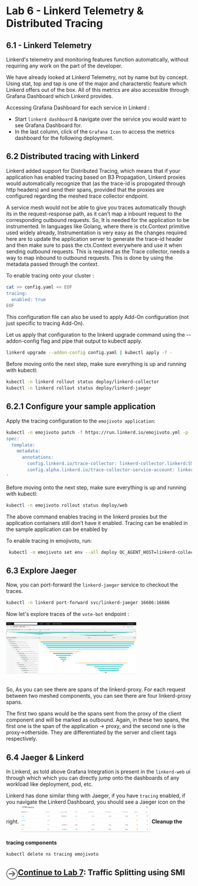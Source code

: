# Lab 6 - Linkerd Telemetry & Distributed Tracing

## 6.1 - Linkerd Telemetry

Linkerd's telemetry and monitoring features function automatically, without requiring any work on the part of the developer.

We have already looked at Linkerd Telemetry, not by name but by concept. Using stat, top and tap is one of the major and characterstic feature which Linkerd offers out of the box. All of this metrics are also accessible through Grafana Dashboard which Linkerd provides.

Accessing Grafana Dashboard for each service in Linkerd :

- Start `linkerd dashboard` & navigate over the service you would want to see Grafana Dashboard for.
- In the last column, click of the `Grafana Icon` to access the metrics dashboard for the following deployment.

## 6.2 Distributed tracing with Linkerd

Linkerd added support for Distributed Tracing, which means that if your application has enabled tracing based on B3 Propagation, Linkerd proxies would automatically recognize that (as the trace-id is propogated through http headers) and send their spans, provided that the proxies are configured regarding the meshed trace collector endpoint.

A service mesh would not be able to give you traces automatically though its in the request-response path, as it can’t map a inbount request to the corresponding outbound requests. So, It is needed for the application to be instrumented. In languages like Golang, where there is ctx.Context primitive used widely already, Instrumentation is very easy as the changes required here are to update the application server to generate the trace-id header and then make sure to pass the ctx.Context everywhere and use it when sending outbound requests. This is required as the Trace collector, needs a way to map inbound to outbound requests. This is done by using the metadata passed through the context.

To enable tracing onto your cluster :

```sh
cat >> config.yaml << EOF
tracing:
  enabled: true
EOF
```

This configuration file can also be used to apply Add-On configuration (not just specific to tracing Add-On).

Let us apply that configuration to the linkerd upgrade command using the --addon-config flag and pipe that output to kubectl apply.

```sh
linkerd upgrade --addon-config config.yaml | kubectl apply -f -
```

Before moving onto the next step, make sure everything is up and running with kubectl:

```sh
kubectl -n linkerd rollout status deploy/linkerd-collector
kubectl -n linkerd rollout status deploy/linkerd-jaeger
```

## 6.2.1 Configure your sample application

Apply the tracing configuration to the `emojivoto application`:

```sh
kubectl -n emojivoto patch -f https://run.linkerd.io/emojivoto.yml -p '
spec:
  template:
    metadata:
      annotations:
        config.linkerd.io/trace-collector: linkerd-collector.linkerd:55678
        config.alpha.linkerd.io/trace-collector-service-account: linkerd-collector
'
```

Before moving onto the next step, make sure everything is up and running with kubectl:

```sh
kubectl -n emojivoto rollout status deploy/web
```

The above command enables tracing in the linkerd proxies but the application containers still don’t have it enabled. Tracing can be enabled in the sample application can be enabled by

To enable tracing in emojivoto, run:

```sh
 kubectl -n emojivoto set env --all deploy OC_AGENT_HOST=linkerd-collector.linkerd:55678
```

## 6.3 Explore Jaeger

Now, you can port-forward the `linkerd-jaeger` service to checkout the traces.

```sh
kubectl -n linkerd port-forward svc/linkerd-jaeger 16686:16686
```

Now let's explore traces of the `vote-bot` endpoint :

<img align="center" style="margin-bottom:20px;" src="img/emojivoto-tracing.png"  width="70%" />

So, As you can see there are spans of the linkerd-proxy. For each request between two meshed components, you can see there are four linkerd-proxy spans.

The first two spans would be the spans sent from the proxy of the client component and will be marked as outbound. Again, in these two spans, the first one is the span of the application -> proxy, and the second one is the proxy->otherside. They are differentiated by the server and client tags respectively.

## 6.4 Jaeger & Linkerd

In Linkerd, as told above Grafana Integration is present in the `linkerd-web` ui through which which you can directly jump onto the dashboards of any workload like deployment, pod, etc.

Linkerd has done similar thing with Jaeger, if you have `tracing` enabled, if you navigate the Linkerd Dashboard, you should see a Jaeger icon on the right.
<img align="center" style="margin-bottom:20px;" src="img/linkerd-jaeger-ui.png"  width="70%" />
**Cleanup the tracing components**

```sh
kubectl delete ns tracing emojivoto
```

<h2>
  <a href="../lab-7/README.md">
  <img src="../img/go.svg" width="32" height="32" align="left" />
  Continue to Lab 7</a>: Traffic Splitting using SMI
  </h2>
